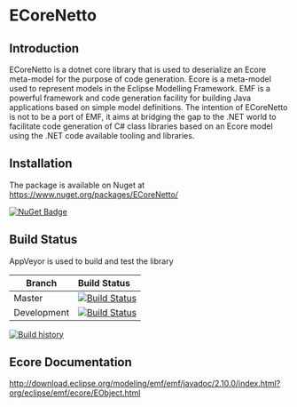 # ECoreNetto

## Introduction

ECoreNetto is a dotnet core library that is used to deserialize an Ecore meta-model for the purpose of code generation. Ecore is  a meta-model used to represent models in the Eclipse Modelling Framework. EMF is a powerful framework and code generation facility for building Java applications based on simple model definitions. The intention of ECoreNetto is not to be a port of EMF, it aims at bridging the gap to the .NET world to facilitate code generation of C# class libraries based on an Ecore model using the .NET code available tooling and libraries.

## Installation

The package is available on Nuget at https://www.nuget.org/packages/ECoreNetto/

[![NuGet Badge](https://buildstats.info/nuget/ECoreNetto)](https://buildstats.info/nuget/ECoreNetto)

## Build Status

AppVeyor is used to build and test the library

Branch | Build Status
------- | :------------
Master |  [![Build Status](https://ci.appveyor.com/api/projects/status/eumtw7k31iko03hh/branch/master?svg=true)](https://ci.appveyor.com/api/projects/status/eumtw7k31iko03hh)
Development |  [![Build Status](https://ci.appveyor.com/api/projects/status/eumtw7k31iko03hh/branch/development?svg=true)](https://ci.appveyor.com/api/projects/status/eumtw7k31iko03hh)

[![Build history](https://buildstats.info/appveyor/chart/samatrhea/ECoreNetto)](https://ci.appveyor.com/project/samatrhea/ECoreNetto/history)

## Ecore Documentation

http://download.eclipse.org/modeling/emf/emf/javadoc/2.10.0/index.html?org/eclipse/emf/ecore/EObject.html